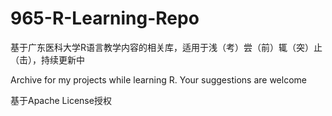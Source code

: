 # 965-R-Learning-Repo

基于广东医科大学R语言教学内容的相关库，适用于浅（考）尝（前）辄（突）止（击），持续更新中

Archive for my projects while learning R. Your suggestions are welcome

基于Apache License授权

